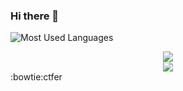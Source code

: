 ### Hi there 👋

![Most Used Languages](https://github-readme-stats.vercel.app/api/top-langs/?username=g0ubu1i&theme=graywhite&layout=compact)
<div align="center"> <img src="https://metrics.lecoq.io/g0ubu1i?template=classic&config.timezone=Asia%2FShanghai"> </div>
<div align="center"> <img src="https://github-readme-stats.vercel.app/api/top-langs/?username=g0ubu1i&hide_title=true&hide_border=true&layout=compact&langs_count=6&text_color=000&icon_color=fff&bg_color=0,52fa5a,4dfcff,c64dff&theme=graywhite" /> </div>
:bowtie:ctfer

